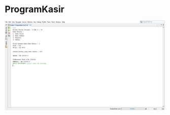 # ProgramKasir
![alt text](https://github.com/Roihan1303/ProgramKasir/blob/master/Screenshot%20(8).png)
